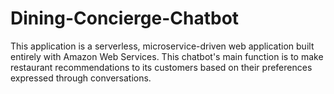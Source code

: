 # Dining-Concierge-Chatbot
This application is a serverless, microservice-driven web application built entirely with Amazon Web Services. This chatbot's main function is to make restaurant recommendations to its customers based on their preferences expressed through conversations.
